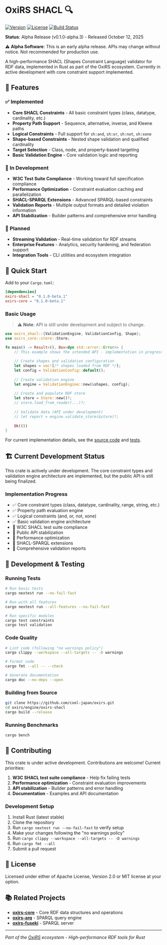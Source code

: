 # OxiRS SHACL 🔍

[![Version](https://img.shields.io/badge/version-0.1.0--alpha.3-orange)](https://github.com/cool-japan/oxirs/releases)
[![License](https://img.shields.io/badge/license-MIT%2FApache--2.0-blue.svg)](LICENSE)
[![Build Status](https://github.com/cool-japan/oxirs/workflows/CI/badge.svg)](https://github.com/cool-japan/oxirs/actions)

**Status**: Alpha Release (v0.1.0-alpha.3) - Released October 12, 2025

⚠️ **Alpha Software**: This is an early alpha release. APIs may change without notice. Not recommended for production use.

A high-performance SHACL (Shapes Constraint Language) validator for RDF data, implemented in Rust as part of the OxiRS ecosystem. Currently in active development with core constraint support implemented.

## 🎯 Features

### ✅ Implemented
- **Core SHACL Constraints** - All basic constraint types (class, datatype, cardinality, etc.)
- **Property Path Support** - Sequence, alternative, inverse, and Kleene paths
- **Logical Constraints** - Full support for `sh:and`, `sh:or`, `sh:not`, `sh:xone`
- **Shape-based Constraints** - Nested shape validation and qualified cardinality
- **Target Selection** - Class, node, and property-based targeting
- **Basic Validation Engine** - Core validation logic and reporting

### 🚧 In Development
- **W3C Test Suite Compliance** - Working toward full specification compliance
- **Performance Optimization** - Constraint evaluation caching and parallelization
- **SHACL-SPARQL Extensions** - Advanced SPARQL-based constraints
- **Validation Reports** - Multiple output formats and detailed violation information
- **API Stabilization** - Builder patterns and comprehensive error handling

### 🔮 Planned
- **Streaming Validation** - Real-time validation for RDF streams
- **Enterprise Features** - Analytics, security hardening, and federation support
- **Integration Tools** - CLI utilities and ecosystem integration

## 🚀 Quick Start

Add to your `Cargo.toml`:

```toml
[dependencies]
oxirs-shacl = "0.1.0-beta.1"
oxirs-core = "0.1.0-beta.1"
```

### Basic Usage

> ⚠️ **Note**: API is still under development and subject to change.

```rust
use oxirs_shacl::{ValidationEngine, ValidationConfig, Shape};
use oxirs_core::store::Store;

fn main() -> Result<(), Box<dyn std::error::Error>> {
    // This example shows the intended API - implementation in progress
    
    // Create shapes and validation configuration
    let shapes = vec![/* shapes loaded from RDF */];
    let config = ValidationConfig::default();
    
    // Create validation engine
    let engine = ValidationEngine::new(&shapes, config);
    
    // Create and populate RDF store
    let store = Store::new()?;
    // store.load_from_reader(...)?;
    
    // Validate data (API under development)
    // let report = engine.validate_store(&store)?;
    
    Ok(())
}
```

For current implementation details, see the [source code](src/) and [tests](tests/).

## 🏗️ Current Development Status

This crate is actively under development. The core constraint types and validation engine architecture are implemented, but the public API is still being finalized.

### Implementation Progress
- ✅ Core constraint types (class, datatype, cardinality, range, string, etc.)
- ✅ Property path evaluation engine  
- ✅ Logical constraints (and, or, not, xone)
- ✅ Basic validation engine architecture
- 🚧 W3C SHACL test suite compliance
- 🚧 Public API stabilization
- 🚧 Performance optimization
- 🔮 SHACL-SPARQL extensions
- 🔮 Comprehensive validation reports

## 🧪 Development & Testing

### Running Tests

```bash
# Run basic tests
cargo nextest run --no-fail-fast

# Run with all features
cargo nextest run --all-features --no-fail-fast

# Run specific modules
cargo test constraints
cargo test validation
```

### Code Quality

```bash
# Lint code (following "no warnings policy")
cargo clippy --workspace --all-targets -- -D warnings

# Format code
cargo fmt --all -- --check

# Generate documentation
cargo doc --no-deps --open
```

### Building from Source

```bash
git clone https://github.com/cool-japan/oxirs.git
cd oxirs/engine/oxirs-shacl
cargo build --release
```

### Running Benchmarks

```bash
cargo bench
```

## 🤝 Contributing

This crate is under active development. Contributions are welcome! Current priorities:

1. **W3C SHACL test suite compliance** - Help fix failing tests
2. **Performance optimization** - Constraint evaluation improvements  
3. **API stabilization** - Builder patterns and error handling
4. **Documentation** - Examples and API documentation

### Development Setup

1. Install Rust (latest stable)
2. Clone the repository
3. Run `cargo nextest run --no-fail-fast` to verify setup
4. Make your changes following the "no warnings policy"
5. Run `cargo clippy --workspace --all-targets -- -D warnings`
6. Run `cargo fmt --all`
7. Submit a pull request

## 📜 License

Licensed under either of Apache License, Version 2.0 or MIT license at your option.

## 📚 Related Projects

- **[oxirs-core](../../core/oxirs-core)** - Core RDF data structures and operations
- **[oxirs-arq](../oxirs-arq)** - SPARQL query engine  
- **[oxirs-fuseki](../../server/oxirs-fuseki)** - SPARQL server

---

*Part of the [OxiRS](https://github.com/cool-japan/oxirs) ecosystem - High-performance RDF tools for Rust*